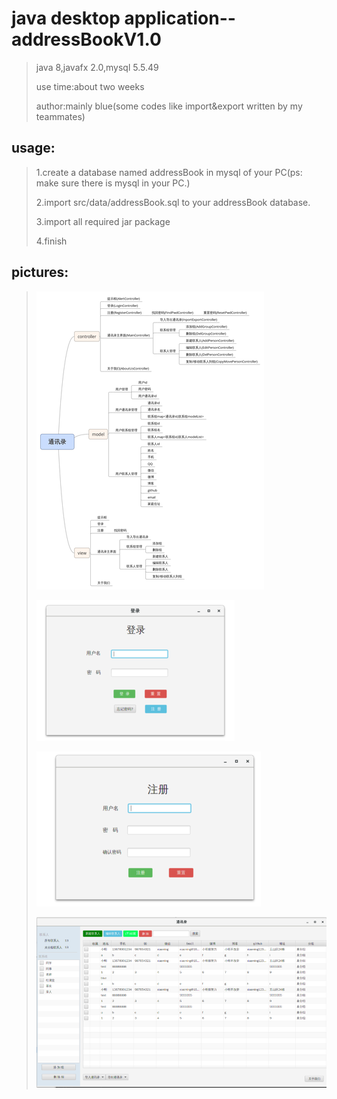 # java desktop application--addressBookV1.0

> java 8,javafx 2.0,mysql 5.5.49
>
> use time:about two weeks
>
> author:mainly blue(some codes like import&export written by my teammates)
>
## usage:
>
>    1.create a database named addressBook in mysql of your PC(ps: make sure there is mysql in your PC.)
>
>    2.import src/data/addressBook.sql to your addressBook database.
>
>    3.import all required jar package
>
>    4.finish
>
## pictures:
>
>    ![architecture](/pictures/architecture.png)
>
>    ![login](/pictures/login.png)
>
>    ![register](/pictures/register.png)
>
>    ![main](/pictures/main.png)
